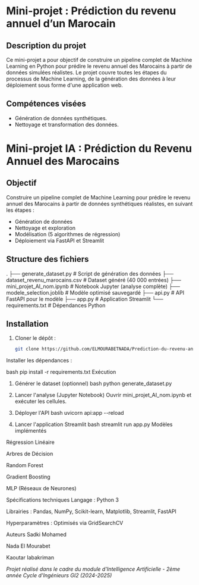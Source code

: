 # Mini-projet : Prédiction du revenu annuel d’un Marocain

## Description du projet
Ce mini-projet a pour objectif de construire un pipeline complet de Machine Learning en Python pour prédire le revenu annuel des Marocains à partir de données simulées réalistes. Le projet couvre toutes les étapes du processus de Machine Learning, de la génération des données à leur déploiement sous forme d'une application web.

## Compétences visées
- Génération de données synthétiques.
- Nettoyage et transformation des données.
# Mini-projet IA : Prédiction du Revenu Annuel des Marocains

## Objectif
Construire un pipeline complet de Machine Learning pour prédire le revenu annuel des Marocains à partir de données synthétiques réalistes, en suivant les étapes :
- Génération de données  
- Nettoyage et exploration  
- Modélisation (5 algorithmes de régression)  
- Déploiement via FastAPI et Streamlit  

## Structure des fichiers
.
├── generate_dataset.py # Script de génération des données
├── dataset_revenu_marocains.csv # Dataset généré (40 000 entrées)
├── mini_projet_AI_nom.ipynb # Notebook Jupyter (analyse complète)
├── modele_selection.joblib # Modèle optimisé sauvegardé
├── api.py # API FastAPI pour le modèle
├── app.py # Application Streamlit
└── requirements.txt # Dépendances Python


## Installation
1. Cloner le dépôt :
   ```bash
   git clone https://github.com/ELMOURABETNADA/Prediction-du-revenu-annuel-d-un-marocain

Installer les dépendances :

bash
pip install -r requirements.txt
 Exécution
1. Générer le dataset (optionnel)
bash
python generate_dataset.py
2. Lancer l'analyse (Jupyter Notebook)
Ouvrir mini_projet_AI_nom.ipynb et exécuter les cellules.

3. Déployer l'API
bash
uvicorn api:app --reload
4. Lancer l'application Streamlit
bash
streamlit run app.py
 Modèles implémentés

Régression Linéaire

Arbres de Décision

Random Forest

Gradient Boosting

MLP (Réseaux de Neurones)

Spécifications techniques
Langage : Python 3

Librairies : Pandas, NumPy, Scikit-learn, Matplotlib, Streamlit, FastAPI

Hyperparamètres : Optimisés via GridSearchCV


Auteurs
Sadki Mohamed

Nada El Mourabet

Kaoutar Iabakriman

*Projet réalisé dans le cadre du module d'Intelligence Artificielle - 2ème année Cycle d'Ingénieurs GI2 (2024-2025)*
